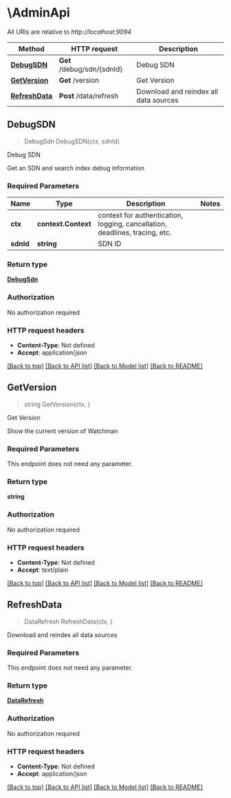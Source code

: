 # \AdminApi

All URIs are relative to *http://localhost:9094*

Method | HTTP request | Description
------------- | ------------- | -------------
[**DebugSDN**](AdminApi.md#DebugSDN) | **Get** /debug/sdn/{sdnId} | Debug SDN
[**GetVersion**](AdminApi.md#GetVersion) | **Get** /version | Get Version
[**RefreshData**](AdminApi.md#RefreshData) | **Post** /data/refresh | Download and reindex all data sources



## DebugSDN

> DebugSdn DebugSDN(ctx, sdnId)

Debug SDN

Get an SDN and search index debug information

### Required Parameters


Name | Type | Description  | Notes
------------- | ------------- | ------------- | -------------
**ctx** | **context.Context** | context for authentication, logging, cancellation, deadlines, tracing, etc.
**sdnId** | **string**| SDN ID | 

### Return type

[**DebugSdn**](DebugSDN.md)

### Authorization

No authorization required

### HTTP request headers

- **Content-Type**: Not defined
- **Accept**: application/json

[[Back to top]](#) [[Back to API list]](../README.md#documentation-for-api-endpoints)
[[Back to Model list]](../README.md#documentation-for-models)
[[Back to README]](../README.md)


## GetVersion

> string GetVersion(ctx, )

Get Version

Show the current version of Watchman

### Required Parameters

This endpoint does not need any parameter.

### Return type

**string**

### Authorization

No authorization required

### HTTP request headers

- **Content-Type**: Not defined
- **Accept**: text/plain

[[Back to top]](#) [[Back to API list]](../README.md#documentation-for-api-endpoints)
[[Back to Model list]](../README.md#documentation-for-models)
[[Back to README]](../README.md)


## RefreshData

> DataRefresh RefreshData(ctx, )

Download and reindex all data sources

### Required Parameters

This endpoint does not need any parameter.

### Return type

[**DataRefresh**](DataRefresh.md)

### Authorization

No authorization required

### HTTP request headers

- **Content-Type**: Not defined
- **Accept**: application/json

[[Back to top]](#) [[Back to API list]](../README.md#documentation-for-api-endpoints)
[[Back to Model list]](../README.md#documentation-for-models)
[[Back to README]](../README.md)

